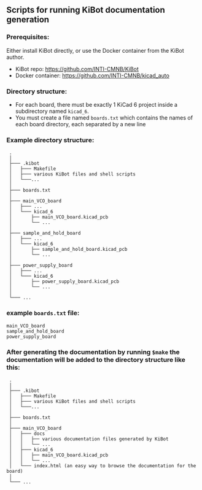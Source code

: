 ## Scripts for running KiBot documentation generation

### Prerequisites:
Either install KiBot directly, or use the Docker container from the KiBot author.

- KiBot repo: https://github.com/INTI-CMNB/KiBot
- Docker container: https://github.com/INTI-CMNB/kicad_auto


### Directory structure:
- For each board, there must be exactly 1 KiCad 6 project inside a subdirectory named `kicad_6`.
- You must create a file named `boards.txt` which contains the names of each board directory, each separated by a new line


### Example directory structure:
```
 .
 │
 ├─── .kibot
 │   ├─── Makefile
 │   ├─── various KiBot files and shell scripts
 │   └───...
 │
 ├─── boards.txt
 │
 ├─── main_VCO_board
 │   ├─── ...
 │   └─── kicad_6
 │       ├── main_VCO_board.kicad_pcb
 │       └── ...
 │
 ├─── sample_and_hold_board
 │   ├─── ...
 │   └─── kicad_6
 │       ├── sample_and_hold_board.kicad_pcb
 │       └── ...
 │
 ├─── power_supply_board
 │   ├─── ...
 │   └─── kicad_6
 │       ├── power_supply_board.kicad_pcb
 │       └── ...
 │
 └─── ...
```
### example `boards.txt` file:
```
main_VCO_board
sample_and_hold_board
power_supply_board
```
### After generating the documentation by running `$make` the documentation will be added to the directory structure like this:
```
 .
 │
 ├─── .kibot
 │   ├─── Makefile
 │   ├─── various KiBot files and shell scripts
 │   └───...
 │
 ├─── boards.txt
 │
 ├─── main_VCO_board
 │   ├─── docs
 │   │   ├── various documentation files generated by KiBot
 │   │   └── ...
 │   ├─── kicad_6
 │   │   ├── main_VCO_board.kicad_pcb
 │   │   └── ...
 │   └─── index.html (an easy way to browse the documentation for the board)
 │
 └─── ...
```